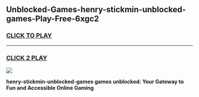 
## Unblocked-Games-henry-stickmin-unblocked-games-Play-Free-6xgc2
<h3>
<a href="https://premium76.site?title=henry-stickmin-unblocked-games&ref=10A">CLICK TO PLAY</a></h3>
<hr>

<h3>
<a href="https://premium76.site?title=henry-stickmin-unblocked-games&ref=10A">CLICK 2 PLAY</a>
  
</h3>

<a href="https://premium76.site?title=henry-stickmin-unblocked-games&ref=10A"><img src="https://clearcache.store/games.png"></a>


**henry-stickmin-unblocked-games games unblocked: Your Gateway to Fun and Accessible Online Gaming**

